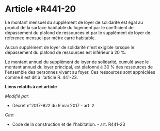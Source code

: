 # Article *R441-20

Le montant mensuel du supplément de loyer de solidarité est égal au produit de la surface habitable du logement par le
coefficient de dépassement du plafond de ressources et par le supplément de loyer de référence mensuel par mètre carré
habitable.

Aucun supplément de loyer de solidarité n'est exigible lorsque le dépassement du plafond de ressources est inférieur à 20 %.

Le montant annuel du supplément de loyer de solidarité, cumulé avec le montant annuel du loyer principal, est plafonné à 30 %
des ressources de l'ensemble des personnes vivant au foyer. Ces ressources sont appréciées comme il est dit à l'article R.
441-23.

**Liens relatifs à cet article**

_Modifié par_:

  - Décret n°2017-922 du 9 mai 2017 - art. 2

_Cite_:

  - Code de la construction et de l'habitation. - art. R441-23

